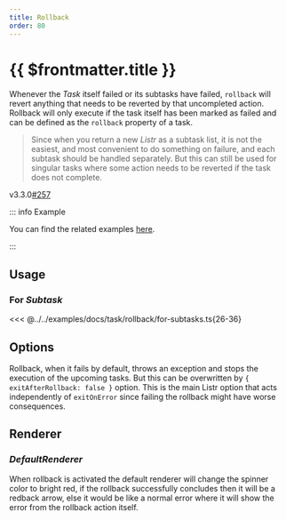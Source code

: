 ```yaml
---
title: Rollback
order: 80
---
```


# {{ $frontmatter.title }}

Whenever the _Task_ itself failed or its subtasks have failed, `rollback` will revert anything that needs to be reverted by that uncompleted action. Rollback will only execute if the task itself has been marked as failed and can be defined as the `rollback` property of a task.

> Since when you return a new _Listr_ as a subtask list, it is not the easiest, and most convenient to do something on failure, and each subtask should be handled separately. But this can still be used for singular tasks where some action needs to be reverted if the task does not complete.

<Badge><FontIcon icon="mdi:tag-text-outline" />v3.3.0</Badge><Badge type="warning"><FontIcon icon="mdi:github" /><a href="https://github.com/listr2/listr2/issues/257" target="_blank">#257</a></Badge>

<!-- more -->

::: info Example

You can find the related examples [here](https://github.com/listr2/listr2/tree/master/examples/task-rollback.example.ts).

:::

## Usage

### For _Subtask_

<<< @../../examples/docs/task/rollback/for-subtasks.ts{26-36}

## Options

Rollback, when it fails by default, throws an exception and stops the execution of the upcoming tasks. But this can be overwritten by `{ exitAfterRollback: false }` option. This is the main Listr option that acts independently of `exitOnError` since failing the rollback might have worse consequences.

## Renderer

### _DefaultRenderer_

When rollback is activated the default renderer will change the spinner color to bright red, if the rollback successfully concludes then it will be a redback arrow, else it would be like a normal error where it will show the error from the rollback action itself.
